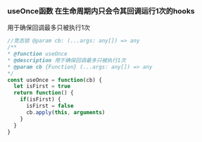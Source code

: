 ### useOnce函数 在生命周期内只会令其回调运行1次的hooks ###

用于确保回调最多只被执行1次


```javascript
//竞态锁 @param cb: (...args: any[]) => any
/**
* @function useOnce
* @description 用于确保回调最多只被执行1次
* @param cb {Function} (...args: any[]) => any
*/
const useOnce = function(cb) {
  let isFirst = true
  return function() {
    if(isFirst) {
      isFirst = false
      cb.apply(this, arguments)
    }
  }
}
```
